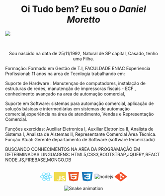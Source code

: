 <div>
  <h1 align="center">Oi Tudo bem? Eu sou o <i>Daniel Moretto</i></a></h1>
  <img height="180em" src="https://github-readme-stats.vercel.app/api?username=dnl333&show_icons=true&theme=dark&include_all_commits=true&count_private=true"/>
  
  
  </a><br>
  <p align="center">Sou nascido na data de 25/11/1992, Natural de SP capital, Casado, tenho uma Filha.
  
   Formação: Formado em Gestão de T.I, FACULDADE ENIAC Experiencia Profissional: 11 anos na area de Tecnlogia trabalhando em:
   
   Suporte de Hardware : Manutençao de computadores, instalação de estruturas de redes, manutenção de impressoras fiscais - ECF , conhecimento avançado na area de automação comercial,

   Suporte em Software: sistemas para automação comercial, aplicação de soluçõs básicas e intermediárias em sistemas de automação comercial,experiência na área de atendimento, Vendas e Representação Comercial.

   Funções exercidas: Auxiliar Eletronica I, Auxiliar Eletronica II, Analista de Sistema I, Analista de Aistemas II, Representante Comercial Área Técnica. Função Atual: Gerente departamento de Software (software terceirizado)

   BUSCANDO CONHECIMENTOS NA AREA DA PROGRAMAÇÃO EM DETERMINADAS LINGUAGENS: HTML5,CSS3,BOOTSTRAP,JQUERY,REACT NODE.JS,FIREBASE,MONGO.DB</h2>
</div>


<div align="center" valign="top"><br>
  <img align="center" alt="React" height="30" width="40" src="https://raw.githubusercontent.com/devicons/devicon/master/icons/react/react-original.svg">
  <img align="center" alt="Js" height="30" width="40" src="https://raw.githubusercontent.com/devicons/devicon/master/icons/javascript/javascript-plain.svg">
  <img align="center" alt="HTML" height="30" width="40" src="https://raw.githubusercontent.com/devicons/devicon/master/icons/html5/html5-original.svg">
  <img align="center" alt="CSS" height="30" width="40" src="https://raw.githubusercontent.com/devicons/devicon/master/icons/css3/css3-original.svg">
  <img align="center" alt="nodejs" height="30" width="40" src="https://cdn.worldvectorlogo.com/logos/nodejs-icon.svg">
  <img align="center" alt="git" height="30" width="40" src="https://raw.githubusercontent.com/devicons/devicon/master/icons/git/git-original.svg">
  

  



<div align="center">
  
  ![Snake animation](https://github.com/danielbped/danielbped/blob/output/github-contribution-grid-snake.svg)
